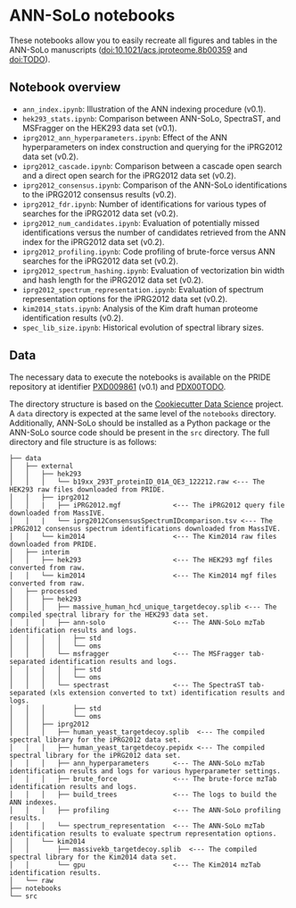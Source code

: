 # ANN-SoLo notebooks

These notebooks allow you to easily recreate all figures and tables in the ANN-SoLo manuscripts ([doi:10.1021/acs.jproteome.8b00359](https://doi.org/10.1021/acs.jproteome.8b00359) and [doi:TODO](https://to.do/)).

## Notebook overview

* `ann_index.ipynb`: Illustration of the ANN indexing procedure (v0.1).
* `hek293_stats.ipynb`: Comparison between ANN-SoLo, SpectraST, and MSFragger on the HEK293 data set (v0.1).
* `iprg2012_ann_hyperparameters.ipynb`: Effect of the ANN hyperparameters on index construction and querying for the iPRG2012 data set (v0.2).
* `iprg2012_cascade.ipynb`: Comparison between a cascade open search and a direct open search for the iPRG2012 data set (v0.2).
* `iprg2012_consensus.ipynb`: Comparison of the ANN-SoLo identifications to the iPRG2012 consensus results (v0.2).
* `iprg2012_fdr.ipynb`: Number of identifications for various types of searches for the iPRG2012 data set (v0.2).
* `iprg2012_num_candidates.ipynb`: Evaluation of potentially missed identifications versus the number of candidates retrieved from the ANN index for the iPRG2012 data set (v0.2).
* `iprg2012_profiling.ipynb`: Code profiling of brute-force versus ANN searches for the iPRG2012 data set (v0.2).
* `iprg2012_spectrum_hashing.ipynb`: Evaluation of vectorization bin width and hash length for the iPRG2012 data set (v0.2).
* `iprg2012_spectrum_representation.ipynb`: Evaluation of spectrum representation options for the iPRG2012 data set (v0.2).
* `kim2014_stats.ipynb`: Analysis of the Kim draft human proteome identification results (v0.2).
* `spec_lib_size.ipynb`: Historical evolution of spectral library sizes.

## Data

The necessary data to execute the notebooks is available on the PRIDE repository at identifier [PXD009861](https://www.ebi.ac.uk/pride/archive/projects/PXD009861) (v0.1) and [PDX00TODO](https://to.do/).

The directory structure is based on the [Cookiecutter Data Science](https://drivendata.github.io/cookiecutter-data-science/) project. A `data` directory is expected at the same level of the `notebooks` directory. Additionally, ANN-SoLo should be installed as a Python package or the ANN-SoLo source code should be present in the `src` directory. The full directory and file structure is as follows:

```
├── data
│   ├── external
│   │   ├── hek293
│   │   │   └── b19xx_293T_proteinID_01A_QE3_122212.raw <--- The HEK293 raw files downloaded from PRIDE.
│   │   ├── iprg2012
│   │   |   ├── iPRG2012.mgf             <--- The iPRG2012 query file downloaded from MassIVE.
│   │   |   └── iprg2012ConsensusSpectrumIDcomparison.tsv <--- The iPRG2012 consensus spectrum identifications downloaded from MassIVE.
│   │   └── kim2014                      <--- The Kim2014 raw files downloaded from PRIDE.
│   ├── interim
│   │   ├── hek293                       <--- The HEK293 mgf files converted from raw.
│   │   └── kim2014                      <--- The Kim2014 mgf files converted from raw.
│   ├── processed
│   │   ├── hek293
│   │   │   ├── massive_human_hcd_unique_targetdecoy.splib <--- The compiled spectral library for the HEK293 data set.
│   │   │   ├── ann-solo                 <--- The ANN-SoLo mzTab identification results and logs.
│   │   │   │   ├── std
│   │   │   │   └── oms
│   │   │   └── msfragger                <--- The MSFragger tab-separated identification results and logs.
│   │   │   │   ├── std
│   │   │   │   └── oms
│   │   │   └── spectrast                <--- The SpectraST tab-separated (xls extension converted to txt) identification results and logs.
│   │   │       ├── std
│   │   │       └── oms
│   │   ├── iprg2012
│   │   │   ├── human_yeast_targetdecoy.splib  <--- The compiled spectral library for the iPRG2012 data set.
│   │   │   ├── human_yeast_targetdecoy.pepidx <--- The compiled spectral library for the iPRG2012 data set.
│   │   │   ├── ann_hyperparameters      <--- The ANN-SoLo mzTab identification results and logs for various hyperparameter settings.
│   │   │   ├── brute_force              <--- The brute-force mzTab identification results and logs.
│   │   │   ├── build_trees              <--- The logs to build the ANN indexes.
│   │   │   ├── profiling                <--- The ANN-SoLo profiling results.
│   │   │   └── spectrum_representation  <--- The ANN-SoLo mzTab identification results to evaluate spectrum representation options.
│   │   └── kim2014
│   │       ├── massivekb_targetdecoy.splib  <--- The compiled spectral library for the Kim2014 data set.
│   │       └── gpu                      <--- The Kim2014 mzTab identification results.
│   └── raw
├── notebooks
└── src
```
